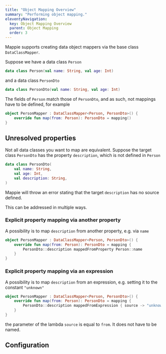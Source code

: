 ```yaml
---
title: "Object Mapping Overview"
summary: "Performing object mapping."
eleventyNavigation:
  key: Object Mapping Overview
  parent: Object Mapping
  order: 3
---
```


Mappie supports creating data object mappers via the base class `DataClassMapper`.

Suppose we have a data class `Person`
```kotlin
data class Person(val name: String, val age: Int)
```
and a data class `PersonDto`
```kotlin
data class PersonDto(val name: String, val age: Int)
```
The fields of `Person` match those of `PersonDto`, and as such, not mappings have to be defined, for example
```kotlin
object PersonMapper : DataClassMapper<Person, PersonDto>() {
    override fun map(from: Person): PersonDto = mapping()
}
```

## Unresolved properties
Not all data classes you want to map are equivalent. Suppose the target class `PersonDto` has the property `description`, which is not defined in `Person`
```kotlin
data class PersonDto(
    val name: String, 
    val age: Int, 
    val description: String,
)
```

Mappie will throw an error stating that the target `description` has no source defined.

This can be addressed in multiple ways. 

### Explicit property mapping via another property
A possibility is to map `description` from another property, e.g. via `name`

```kotlin
object PersonMapper : DataClassMapper<Person, PersonDto>() {
    override fun map(from: Person): PersonDto = mapping {
        PersonDto::description mappedFromProperty Person::name
    }
}
```

### Explicit property mapping via an expression
A possibility is to map `description` from an expression, e.g. setting it to the constant `"unknown"`

```kotlin
object PersonMapper : DataClassMapper<Person, PersonDto>() {
    override fun map(from: Person): PersonDto = mapping {
        PersonDto::description mappedFromExpression { source -> "unknown" }
    }
}
```
the parameter of the lambda `source` is equal to `from`. It does not have to be named.

## Configuration
